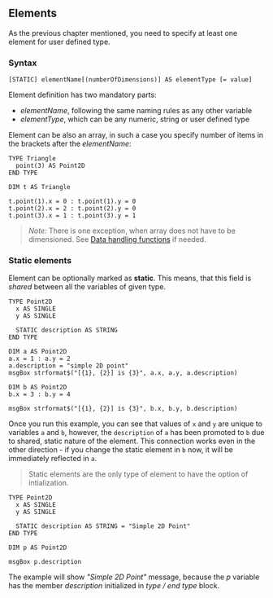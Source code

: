 ## Elements

As the previous chapter mentioned, you need to specify at least one element for user defined type.

### Syntax
```thinbasic
[STATIC] elementName[(numberOfDimensions)] AS elementType [= value]
```

Element definition has two mandatory parts:
- *elementName*, following the same naming rules as any other variable
- *elementType*, which can be any numeric, string or user defined type

Element can be also an array, in such a case you specify number of items in the brackets after the *elementName*:

```thinbasic
TYPE Triangle
  point(3) AS Point2D
END TYPE

DIM t AS Triangle

t.point(1).x = 0 : t.point(1).y = 0
t.point(2).x = 2 : t.point(2).y = 0
t.point(3).x = 1 : t.point(3).y = 1
```

> *Note:* There is one exception, when array does not have to be dimensioned. See [Data handling functions](./chapter_01-03-data-handling-functions.md) if needed.

### Static elements
Element can be optionally marked as **static**. This means, that this field is *shared* between all the variables of given type.

```thinbasic
TYPE Point2D
  x AS SINGLE
  y AS SINGLE
  
  STATIC description AS STRING
END TYPE

DIM a AS Point2D
a.x = 1 : a.y = 2
a.description = "simple 2D point"
msgBox strformat$("[{1}, {2}] is {3}", a.x, a.y, a.description)

DIM b AS Point2D
b.x = 3 : b.y = 4

msgBox strformat$("[{1}, {2}] is {3}", b.x, b.y, b.description)
```

Once you run this example, you can see that values of `x` and `y` are unique to variables `a` and `b`, however, the `description` of `a` has been promoted to `b` due to shared, static nature of the element. This connection works even in the other direction - if you change the static element in `b` now, it will be immediately reflected in `a`.

> Static elements are the only type of element to have the option of intialization.

```thinbasic
TYPE Point2D
  x AS SINGLE
  y AS SINGLE
  
  STATIC description AS STRING = "Simple 2D Point"
END TYPE

DIM p AS Point2D

msgBox p.description
```

The example will show *"Simple 2D Point"* message, because the *p* variable has the member *description* initialized in *type / end type* block.